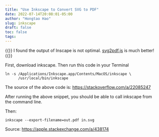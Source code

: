 ```yaml
---
title: "Use Inkscape to Convert SVG to PDF"
date: 2022-07-14T20:08:01-05:00
author: "Hongtao Hao"
slug: inkscape
draft: false
toc: false
tags: 
---
```


{{<block class="info">}}
I found the output of Inscape is not optimal. [svg2pdf.js](https://github.com/yWorks/svg2pdf.js/) is much better!
{{<end>}}

First, download inkscape. Then run this code in your Terminal

```
ln -s /Applications/Inkscape.app/Contents/MacOS/inkscape \
      /usr/local/bin/inkscape
```

The source of the above code is: https://stackoverflow.com/a/22085247

After running the above snippet, you should be able to call inkscape from the command line. 

Then:

```
inkscape --export-filename=out.pdf in.svg
```

Source: https://apple.stackexchange.com/a/438174